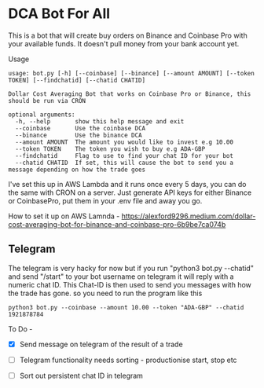 # DCA Bot For All

This is a bot that will create buy orders on Binance and Coinbase Pro with your available funds. It doesn't pull money from your bank account yet.

Usage
```
usage: bot.py [-h] [--coinbase] [--binance] [--amount AMOUNT] [--token TOKEN] [--findchatid] [--chatid CHATID]

Dollar Cost Averaging Bot that works on Coinbase Pro or Binance, this should be run via CRON

optional arguments:
  -h, --help       show this help message and exit
  --coinbase       Use the coinbase DCA
  --binance        Use the binance DCA
  --amount AMOUNT  The amount you would like to invest e.g 10.00
  --token TOKEN    The token you wish to buy e.g ADA-GBP
  --findchatid     Flag to use to find your chat ID for your bot
  --chatid CHATID  If set, this will cause the bot to send you a message depending on how the trade goes
```

I've set this up in AWS Lambda and it runs once every 5 days, you can do the same with CRON on a server. Just generate API keys for either Binance or CoinbasePro, put them in your .env file and away you go.

How to set it up on AWS Lamnda - https://alexford9296.medium.com/dollar-cost-averaging-bot-for-binance-and-coinbase-pro-6b9be7ca074b

## Telegram

The telegram is very hacky for now but if you run "python3 bot.py --chatid" and send "/start" to your bot username on telegram it will reply with a numeric chat ID.
This Chat-ID is then used to send you messages with how the trade has gone. so you need to run the program like this
```
python3 bot.py --coinbase --amount 10.00 --token "ADA-GBP" --chatid 1921878784
```


To Do -
- [X] Send message on telegram of the result of a trade
- [ ] Telegram functionality needs sorting - productionise start, stop etc
- [ ] Sort out persistent chat ID in telegram


